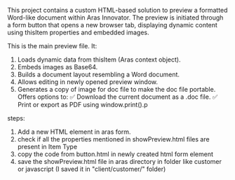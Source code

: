 This project contains a custom HTML-based solution to preview a formatted Word-like document within Aras Innovator. 
The preview is initiated through a form button that opens a new browser tab, displaying dynamic content using thisItem properties and embedded images.


This is the main preview file. It:

1. Loads dynamic data from thisItem (Aras context object).
2. Embeds images as Base64.
3. Builds a document layout resembling a Word document.
4. Allows editing in newly opened preview window.
5. Generates a copy of image for doc file to make the doc file portable.
Offers options to:
✅ Download the current document as a .doc file.
✅ Print or export as PDF using window.print().p


steps:
1. Add a new HTML element in aras form.
2. check if all the properties mentioned in showPreview.html files are present in Item Type 
3. copy the code from button.html in newly created html form element 
4. save the showPreview.html file in aras directory in folder like customer or javascript (I saved it in "client/customer/" folder) 
